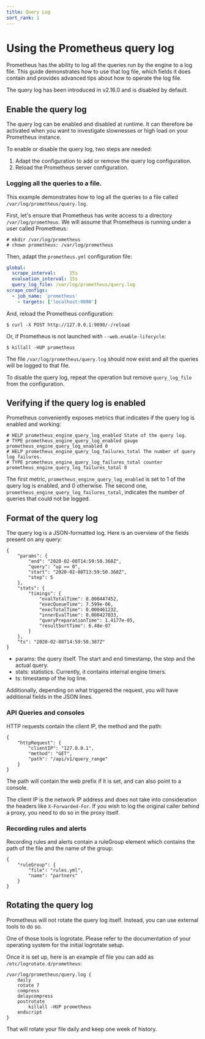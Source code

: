 ```yaml
---
title: Query Log
sort_rank: 1
---
```


# Using the Prometheus query log

Prometheus has the ability to log all the queries run by the engine to a log
file. This guide demonstrates how to use that log file, which fields it does
contain and provides advanced tips about how to operate the log file.

The query log has been introduced in v2.16.0 and is disabled by default.

## Enable the query log

The query log can be enabled and disabled at runtime. It can therefore be
activated when you want to investigate slownesses or high load on your
Prometheus instance.

To enable or disable the query log, two steps are needed:
1. Adapt the configuration to add or remove the query log configuration.
1. Reload the Prometheus server configuration.

### Logging all the queries to a file.

This example demonstrates how to log all the queries to
a file called `/var/log/prometheus/query.log`.

First, let's ensure that Prometheus has write access to a directory
`/var/log/prometheus`. We will assume that Prometheus is running under a user
called Prometheus:

```shell
# mkdir /var/log/prometheus
# chown prometheus: /var/log/prometheus
```

Then, adapt the `prometheus.yml` configuration file:

```yaml
global:
  scrape_interval:     15s
  evaluation_interval: 15s
  query_log_file: /var/log/prometheus/query.log
scrape_configs:
  - job_name: 'prometheus'
    - targets: ['localhost:9090']
```

And, reload the Prometheus configuration:

```shell
$ curl -X POST http://127.0.0.1:9090/-/reload
```

Or, if Prometheus is not launched with `--web.enable-lifecycle`:

```shell
$ killall -HUP prometheus
```

The file `/var/log/prometheus/query.log` should now exist and all the queries
will be logged to that file.

To disable the query log, repeat the operation but remove `query_log_file` from
the configuration.

## Verifying if the query log is enabled

Prometheus conveniently exposes metrics that indicates if the query log is
enabled and working:

```
# HELP prometheus_engine_query_log_enabled State of the query log.
# TYPE prometheus_engine_query_log_enabled gauge
prometheus_engine_query_log_enabled 0
# HELP prometheus_engine_query_log_failures_total The number of query log failures.
# TYPE prometheus_engine_query_log_failures_total counter
prometheus_engine_query_log_failures_total 0
```

The first metric, `prometheus_engine_query_log_enabled` is set to 1 of the
query log is enabled, and 0 otherwise.
The second one, `prometheus_engine_query_log_failures_total`, indicates the
number of queries that could not be logged.

## Format of the query log

The query log is a JSON-formatted log. Here is an overview of the fields
present on any query:

```
{
    "params": {
        "end": "2020-02-08T14:59:50.368Z",
        "query": "up == 0",
        "start": "2020-02-08T13:59:50.368Z",
        "step": 5
    },
    "stats": {
        "timings": {
            "evalTotalTime": 0.000447452,
            "execQueueTime": 7.599e-06,
            "execTotalTime": 0.000461232,
            "innerEvalTime": 0.000427033,
            "queryPreparationTime": 1.4177e-05,
            "resultSortTime": 6.48e-07
        }
    },
    "ts": "2020-02-08T14:59:50.387Z"
}
```

- params: the query itself. The start and end timestamp, the step and the actual
  query.
- stats: statistics. Currently, it contains internal engine timers.
- ts: timestamp of the log line.

Additionally, depending on what triggered the request, you will have additional
fields in the JSON lines.

### API Queries and consoles

HTTP requests contain the client IP, the method and the path:

```
{
    "httpRequest": {
        "clientIP": "127.0.0.1",
        "method": "GET",
        "path": "/api/v1/query_range"
    }
}
```

The path will contain the web prefix if it is set, and can also point to a
console.

The client IP is the network IP address and does not take into consideration the
headers like `X-Forwarded-For`. If you wish to log the original caller behind a
proxy, you need to do so in the proxy itself.

### Recording rules and alerts

Recording rules and alerts contain a ruleGroup element which contains the path
of the file and the name of the group:

```
{
    "ruleGroup": {
        "file": "rules.yml",
        "name": "partners"
    }
}
```


## Rotating the query log

Prometheus will not rotate the query log itself. Instead, you can use external
tools to do so.

One of those tools is logrotate. Please refer to the documentation of your
operating system for the initial logrotate setup.

Once it is set up, here is an example of file you can add as
`/etc/logrotate.d/prometheus`:

```
/var/log/prometheus/query.log {
    daily
    rotate 7
    compress
    delaycompress
    postrotate
        killall -HUP prometheus
    endscript
}
```

That will rotate your file daily and keep one week of history.
